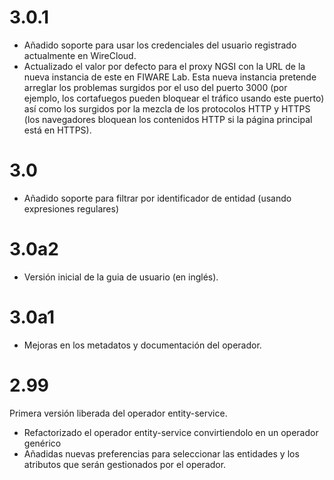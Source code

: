 3.0.1
=====

* Añadido soporte para usar los credenciales del usuario registrado actualmente
  en WireCloud.
* Actualizado el valor por defecto para el proxy NGSI con la URL de la nueva
  instancia de este en FIWARE Lab. Esta nueva instancia pretende arreglar los
  problemas surgidos por el uso del puerto 3000 (por ejemplo, los cortafuegos
  pueden bloquear el tráfico usando este puerto) así como los surgidos por la
  mezcla de los protocolos HTTP y HTTPS (los navegadores bloquean los contenidos
  HTTP si la página principal está en HTTPS).

3.0
===

* Añadido soporte para filtrar por identificador de entidad (usando expresiones regulares)

3.0a2
=====

* Versión inicial de la guia de usuario (en inglés).

3.0a1
=====

* Mejoras en los metadatos y documentación del operador.

2.99
====

Primera versión liberada del operador entity-service.

* Refactorizado el operador entity-service convirtiendolo en un operador genérico
* Añadidas nuevas preferencias para seleccionar las entidades y los atributos que serán gestionados por el operador.
